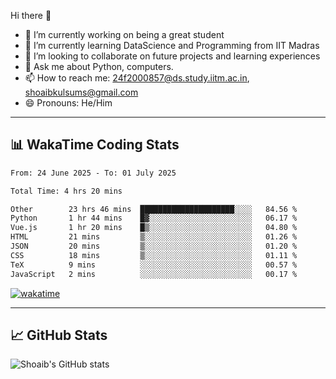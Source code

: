 Hi there 👋

<!--
**shoaib2000857/shoaib2000857** is a ✨ _special_ ✨ repository because its `README.md` (this file) appears on your GitHub profile.

Here are some ideas to get you started: -->

- 🔭 I’m currently working on being a great student  
- 🌱 I’m currently learning DataScience and Programming from IIT Madras  
- 👯 I’m looking to collaborate on future projects and learning experiences  
- 💬 Ask me about Python, computers.  
- 📫 How to reach me: 24f2000857@ds.study.iitm.ac.in, shoaibkulsums@gmail.com  
- 😄 Pronouns: He/Him  

---

## 📊 WakaTime Coding Stats

<!--START_SECTION:waka-->

```txt
From: 24 June 2025 - To: 01 July 2025

Total Time: 4 hrs 20 mins

Other        23 hrs 46 mins  █████████████████████░░░░   84.56 %
Python       1 hr 44 mins    █▓░░░░░░░░░░░░░░░░░░░░░░░   06.17 %
Vue.js       1 hr 20 mins    █▒░░░░░░░░░░░░░░░░░░░░░░░   04.80 %
HTML         21 mins         ▒░░░░░░░░░░░░░░░░░░░░░░░░   01.26 %
JSON         20 mins         ▒░░░░░░░░░░░░░░░░░░░░░░░░   01.20 %
CSS          18 mins         ▒░░░░░░░░░░░░░░░░░░░░░░░░   01.11 %
TeX          9 mins          ░░░░░░░░░░░░░░░░░░░░░░░░░   00.57 %
JavaScript   2 mins          ░░░░░░░░░░░░░░░░░░░░░░░░░   00.17 %
```

<!--END_SECTION:waka-->

[![wakatime](https://wakatime.com/badge/user/a85deef6-2e94-465d-998e-c54914c040a2.svg)](https://wakatime.com/@a85deef6-2e94-465d-998e-c54914c040a2)

---

## 📈 GitHub Stats

![Shoaib's GitHub stats](https://github-readme-stats.vercel.app/api?username=shoaib2000857&show_icons=true&theme=radical)
